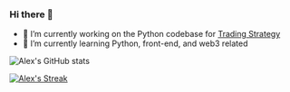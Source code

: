 ### Hi there 👋

- 🔭 I’m currently working on the Python codebase for [Trading Strategy](https://tradingstrategy.ai/)
- 🌱 I’m currently learning Python, front-end, and web3 related

![Alex's GitHub stats](https://github-readme-stats.vercel.app/api?username=AlexTheLion123&show_icons=true&theme=radical)

[![Alex's Streak](https://streak-stats.demolab.com/?user=AlexTheLion123&theme=dark)](https://git.io/streak-stats)
